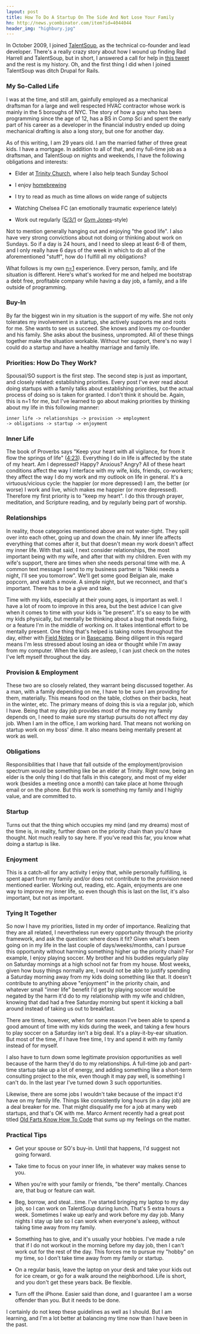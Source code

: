 ```yaml
---
layout: post
title: How To Do A Startup On The Side And Not Lose Your Family
hn: http://news.ycombinator.com/item?id=4044044
header_img: "highbury.jpg"
---
```

<p>In October 2009, I joined <a href="https://talentsoup.com">TalentSoup</a>, as the technical co-founder and lead developer.  There's a really crazy story about how I wound up finding Rad Harrell and TalentSoup, but in short, I answered a call for help in <a href="https://twitter.com/#!/human3rror/status/4367475923">this tweet</a> and the rest is my history.  Oh, and the first thing I did when I joined TalentSoup was ditch Drupal for Rails.</p>

<h3>My So-Called Life</h3>
<p>I was at the time, and still am, gainfully employed as a mechanical draftsman for a large and well respected HVAC contractor whose work is mainly in the 5 boroughs of NYC.  The story of how a guy who has been programming since the age of 12, has a BS in Comp Sci and spent the early part of his career as a developer in the financial industry ended up doing mechanical drafting is also a long story, but one for another day.</p>

<p>As of this writing, I am 29 years old.  I am the married father of three great kids.  I have a mortgage.  In addition to all of that, and my full-time job as a draftsman, and TalentSoup on nights and weekends, I have the following obligations and interests:
<ul>
<li><p>Elder at <a href="http://trinitychurchlongisland.com">Trinity Church</a>, where I also help teach Sunday School</p></li>
<li><p>I enjoy <a href="http://rivendellcraftbrewery.com">homebrewing</a></p></li>
<li><p>I try to read as much as time allows on wide range of subjects</p></li>
<li><p>Watching Chelsea FC (an emotionally traumatic experience lately)</p></li>
<li><p>Work out regularly (<a href="http://www.flexcart.com/members/elitefts/default.asp?pid=2976">5/3/1</a> or <a href="http://gymjones.com">Gym Jones</a>-style)</p></li>
</ul>
<p>Not to mention generally hanging out and enjoying "the good life".  I also have very strong convictions about not doing or thinking about work on Sundays.  So if a day is 24 hours, and I need to sleep at least 6-8 of them, and I only really have 6 days of the week in which to do all of the aforementioned "stuff", how do I fulfill all my obligations?</p>

<p>What follows is my own <a href="http://epistemocrat.blogspot.com/">n=1</a> experience.  Every person, family, and life situation is different. Here's what's worked for me and helped me bootstrap a debt free, profitable company while having a day job, a family, and a life outside of programming.</p>

<h3>Buy-In</h3>
<p>By far the biggest win in my situation is the support of my wife.  She not only tolerates my involvement in a startup, she actively supports me and roots for me.  She wants to see us succeed.  She knows and loves my co-founder and his family.  She asks about the business, unprompted.  All of these things together make the situation workable.  Without her support, there's no way I could do a startup and have a healthy marriage and family life.</p>

<h3>Priorities: How Do They Work?</h3>
<p>Spousal/SO support is the first step.  The second step is just as important, and closely related: establishing priorities.  Every post I've ever read about doing startups with a family talks about establishing priorities, but the actual process of doing so is taken for granted.  I don't think it should be.  Again, this is n=1 for me, but I've learned to go about making priorities by thinking about my life in this following manner:</p>

<code>inner life -> relationships -> provision -> employment -> obligations -> startup -> enjoyment</code>

<h3>Inner Life</h3>
<p>The book of Proverbs says "Keep your heart with all vigilance, for from it flow the springs of life" (<a href="http://www.biblegateway.com/passage/?search=Proverbs+4%3A23&version=ESV">4:23</a>).  Everything I do in life is affected by the state of my heart.  Am I depressed?  Happy?  Anxious?  Angry?  All of these heart conditions affect the way I interface with my wife, kids, friends, co-workers; they affect the way I do my work and my outlook on life in general.  It's a virtuous/vicious cycle: the happier (or more depressed) I am, the better (or worse) I work and live, which makes me happier (or more depressed).  Therefore my first priority is to "keep my heart".  I do this through prayer, meditation, and Scripture reading, and by regularly being part of worship.</p>

<h3>Relationships</h3>
<p>In reality, those categories mentioned above are not water-tight.  They spill over into each other, going up and down the chain.  My inner life affects everything that comes after it, but that doesn't mean my work doesn't affect my inner life.  With that said, I next consider relationships, the most important being with my wife, and after that with my children.  Even with my wife's support, there are times when she needs personal time with me.  A common text message I send to my business partner is "Nikki needs a night, I'll see you tomorrow".  We'll get some good Belgian ale, make popcorn, and watch a movie.  A simple night, but we reconnect, and that's important.  There has to be a give and take.</p>

<p>Time with my kids, especially at their young ages, is important as well.  I have a lot of room to improve in this area, but the best advice I can give when it comes to time with your kids is "be present".  It's so easy to be with my kids physically, but mentally be thinking about a bug that needs fixing, or a feature I'm in the middle of working on.  It takes intentional effort to be mentally present.  One thing that's helped is taking notes throughout the day, either with <a href="http://fieldnotesbrand.com/">Field Notes</a> or in <a href="http://basecamp.com/">Basecamp</a>.  Being diligent in this regard means I'm less stressed about losing an idea or thought while I'm away from my computer.  When the kids are asleep, I can just check on the notes I've left myself throughout the day.</p>

<h3>Provision & Employment</h3>
<p>These two are so closely related, they warrant being discussed together. As a man, with a family depending on me, I have to be sure I am providing for them, materially.  This means food on the table, clothes on their backs, heat in the winter, etc.  The primary means of doing this is via a regular job, which I have.  Being that my day job provides most of the money my family depends on, I need to make sure my startup pursuits do not affect my day job.  When I am in the office, I am working hard.  That means not working on startup work on my boss' dime.  It also means being mentally present at work as well. </p>

<h3>Obligations</h3>
<p>Responsibilities that I have that fall outside of the employment/provision spectrum would be something like be an elder at Trinity.  Right now, being an elder is the only thing I do that falls in this category, and most of my elder work (besides a meeting once a month) can take place at home through email or on the phone.  But this work is something my family and I highly value, and are committed to.</p>

<h3>Startup</h3>
<p>Turns out that the thing which occupies my mind (and my dreams) most of the time is, in reality, further down on the priority chain than you'd have thought.  Not much really to say here.  If you've read this far, you know what doing a startup is like.</p>

<h3>Enjoyment</h3>
<p>This is a catch-all for any activity I enjoy that, while personally fulfilling, is spent apart from my family and/or does not contribute to the provision need mentioned earlier.  Working out, reading, etc.  Again, enjoyments are one way to improve my inner life, so even though this is last on the list, it's also important, but not as important.</p>

<h3>Tying It Together</h3>
<p>So now I have my priorities, listed in my order of importance.  Realizing that they are all related, I nevertheless run every opportunity through the priority framework, and ask the question: where does it fit?  Given what's been going on in my life in the last couple of days/weeks/months, can I pursue this opportunity without harming something higher up the priority chain?  For example, I enjoy playing soccer.  My brother and his buddies regularly play on Saturday mornings at a high school not far from my house.  Most weeks, given how busy things normally are, I would not be able to justify spending a Saturday morning away from my kids doing something like that.  It doesn't contribute to anything above "enjoyment" in the priority chain, and whatever small "inner life" benefit I'd get by playing soccer would be negated by the harm it'd do to my relationship with my wife and children, knowing that dad had a free Saturday morning but spent it kicking a ball around instead of taking us out to breakfast.</p>

<p>There are times, however, when for some reason I've been able to spend a good amount of time with my kids during the week, and taking a few hours to play soccer on a Saturday isn't a big deal.  It's a play-it-by-ear situation.  But most of the time, if I have free time, I try and spend it with my family instead of for myself.</p>

<p>I also have to turn down some legitimate provision opportunities as well because of the harm they'd do to my relationships.  A full-time job and part-time startup take up a lot of energy, and adding something like a short-term consulting project to the mix, even though it may pay well, is something I can't do.  In the last year I've turned down 3 such opportunities.</p>

<p>Likewise, there are some jobs I wouldn't take because of the impact it'd have on my family life.  Things like consistently long hours (in a day job) are a deal breaker for me.  That might disqualify me for a job at many web startups, and that's OK with me.  Marco Arment recently had a great post titled <a href="http://www.marco.org/2012/05/24/old-farts">Old Farts Know How To Code</a> that sums up my feelings on the matter.</p>

<h3>Practical Tips</h3>
<ul>
	<li><p>Get your spouse or SO's buy-in.  Until that happens, I'd suggest not going forward.</p></li>
	<li><p>Take time to focus on your inner life, in whatever way makes sense to you.</p></li>
	<li><p>When you're with your family or friends, "be there" mentally.  Chances are, that bug or feature can wait.</p></li>
	<li><p>Beg, borrow, and steal...time.  I've started bringing my laptop to my day job, so I can work on TalentSoup during lunch.  That's 5 extra hours a week.  Sometimes I wake up early and work before my day job.  Many nights I stay up late so I can work when everyone's asleep, without taking time away from my family.</p></li>
	<li><p>Something has to give, and it's usually your hobbies.  I've made a rule that if I do not workout in the morning before my day job, then I can't work out for the rest of the day.  This forces me to pursue my "hobby" on my time, so I don't take time away from my family or startup.</p></li>
	<li><p>On a regular basis, leave the laptop on your desk and take your kids out for ice cream, or go for a walk around the neighborhood.  Life is short, and you don't get these years back. Be flexible.</p></li>
	<li><p>Turn off the iPhone.  Easier said than done, and I guarantee I am a worse offender than you.  But it needs to be done.</p></li>
</ul>
<p>I certainly do not keep these guidelines as well as I should.  But I am learning, and I'm a lot better at balancing my time now than I have been in the past.</p>
